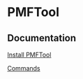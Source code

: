 # PMFTool




## Documentation

[Install PMFTool](./InstallPMFTool.md)

[Commands](./PMFToolCommands.md)